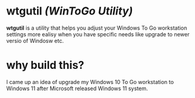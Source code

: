 # wtgutil _(WinToGo Utility)_
**wtgutil** is a utility that helps you adjust your Windows To Go workstation settings more ealisy when you have specific needs like upgrade to newer versio of Windosw etc.
# why build this?
I came up an idea of upgrade my Windows 10 To Go workstation to Windows 11 after Microsoft released Windows 11 system.

